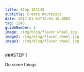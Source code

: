 ```yaml
---
title: Step 124143
subtitle: Create Routezzzz
date: 2017-01-04T15:04:10.000Z
tag: 1243
guideNumber: 2
image: /img/blog/flavor_wheel.jpg
image2: /img/blog/flavor_wheel.jpg
image3: /img/blog/flavor_wheel.jpg
---
```



###STEP 1

Do some things
